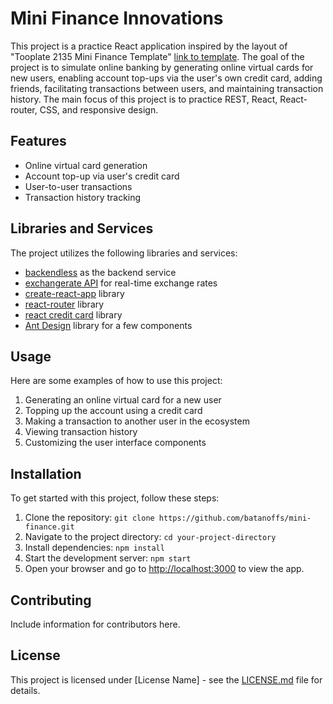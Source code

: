 # Mini Finance Innovations

This project is a practice React application inspired by the layout of "Tooplate 2135 Mini Finance Template" [link to template](https://www.tooplate.com/view/2135-mini-finance). The goal of the project is to simulate online banking by generating online virtual cards for new users, enabling account top-ups via the user's own credit card, adding friends, facilitating transactions between users, and maintaining transaction history. The main focus of this project is to practice REST, React, React-router, CSS, and responsive design.

## Features

- Online virtual card generation
- Account top-up via user's credit card
- User-to-user transactions
- Transaction history tracking

## Libraries and Services

The project utilizes the following libraries and services:
- [backendless](https://backendless.com/) as the backend service
- [exchangerate API](https://www.exchangerate-api.com/) for real-time exchange rates
- [create-react-app](https://create-react-app.dev/) library
- [react-router](https://reactrouter.com/en/main) library
- [react credit card](https://www.npmjs.com/package/react-credit-cards-2) library
- [Ant Design](https://ant.design/) library for a few components

## Usage

Here are some examples of how to use this project:

1. Generating an online virtual card for a new user
2. Topping up the account using a credit card
3. Making a transaction to another user in the ecosystem
4. Viewing transaction history
5. Customizing the user interface components

## Installation

To get started with this project, follow these steps:

1. Clone the repository: `git clone https://github.com/batanoffs/mini-finance.git`
2. Navigate to the project directory: `cd your-project-directory`
3. Install dependencies: `npm install`
4. Start the development server: `npm start`
5. Open your browser and go to [http://localhost:3000](http://localhost:3000) to view the app.

## Contributing

Include information for contributors here.

## License

This project is licensed under [License Name] - see the [LICENSE.md](link) file for details.